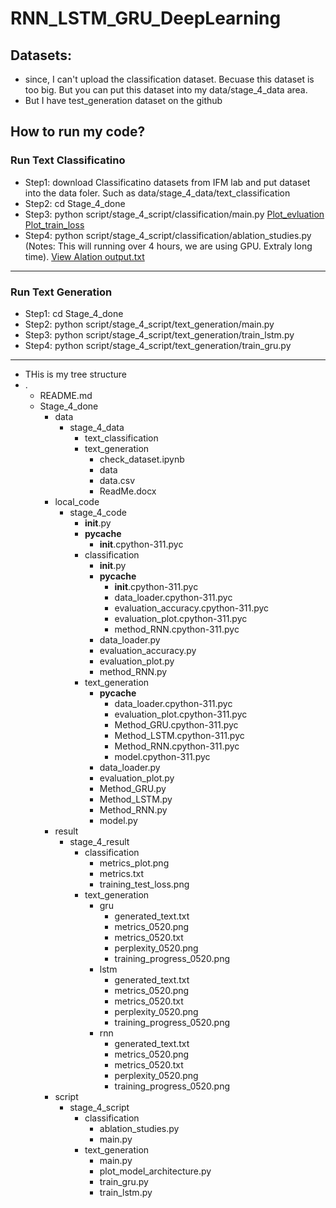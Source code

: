 # RNN_LSTM_GRU_DeepLearning

## Datasets: 
- since, I can't upload the classification dataset. Becuase this dataset is too big. But you can put this dataset into my data/stage_4_data area.
- But I have test_generation dataset on the github

## How to run my code?

### Run Text Classificatino

- Step1: download Classificatino datasets from IFM lab and put dataset into the data foler. Such as data/stage_4_data/text_classification
- Step2: cd Stage_4_done
- Step3: python script/stage_4_script/classification/main.py
[Plot_evluation](Stage_4_done/result/stage_4_result/classification/metrics_plot.png)
[Plot_train_loss](Stage_4_done/result/stage_4_result/classification/training_test_loss.png)
- Step4: python script/stage_4_script/classification/ablation_studies.py  (Notes: This will running over 4 hours, we are using GPU. Extraly long time).
[View Alation output.txt](output.txt)
---

### Run Text Generation
- Step1: cd Stage_4_done
- Step2: python script/stage_4_script/text_generation/main.py
- Step3: python script/stage_4_script/text_generation/train_lstm.py
- Step4: python script/stage_4_script/text_generation/train_gru.py

---

- THis is my tree structure
- .
  - README.md
  - Stage_4_done
    - data
      - stage_4_data
        - text_classification
        - text_generation
          - check_dataset.ipynb
          - data
          - data.csv
          - ReadMe.docx
    - local_code
      - stage_4_code
        - __init__.py
        - __pycache__
          - __init__.cpython-311.pyc
        - classification
          - __init__.py
          - __pycache__
            - __init__.cpython-311.pyc
            - data_loader.cpython-311.pyc
            - evaluation_accuracy.cpython-311.pyc
            - evaluation_plot.cpython-311.pyc
            - method_RNN.cpython-311.pyc
          - data_loader.py
          - evaluation_accuracy.py
          - evaluation_plot.py
          - method_RNN.py
        - text_generation
          - __pycache__
            - data_loader.cpython-311.pyc
            - evaluation_plot.cpython-311.pyc
            - Method_GRU.cpython-311.pyc
            - Method_LSTM.cpython-311.pyc
            - Method_RNN.cpython-311.pyc
            - model.cpython-311.pyc
          - data_loader.py
          - evaluation_plot.py
          - Method_GRU.py
          - Method_LSTM.py
          - Method_RNN.py
          - model.py
    - result
      - stage_4_result
        - classification
          - metrics_plot.png
          - metrics.txt
          - training_test_loss.png
        - text_generation
          - gru
            - generated_text.txt
            - metrics_0520.png
            - metrics_0520.txt
            - perplexity_0520.png
            - training_progress_0520.png
          - lstm
            - generated_text.txt
            - metrics_0520.png
            - metrics_0520.txt
            - perplexity_0520.png
            - training_progress_0520.png
          - rnn
            - generated_text.txt
            - metrics_0520.png
            - metrics_0520.txt
            - perplexity_0520.png
            - training_progress_0520.png
    - script
      - stage_4_script
        - classification
          - ablation_studies.py
          - main.py
        - text_generation
          - main.py
          - plot_model_architecture.py
          - train_gru.py
          - train_lstm.py
